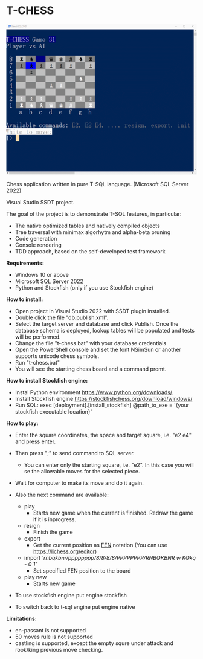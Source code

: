 # T-CHESS
![Screenshot in PowerShell](/screenshot.png)

Chess application written in pure T-SQL language. (Microsoft SQL Server 2022)

Visual Studio SSDT project.


The goal of the project is to demonstrate T-SQL features, in particular:
  - The native optimized tables and natively compiled objects
  - Tree traversal with minimax algorhytm and alpha-beta pruning
  - Code generation
  - Console rendering
  - TDD approach, based on the self-developed test framework

**Requirements:**

 - Windows 10 or above
 - Microsoft SQL Server 2022
 - Python and Stockfish (only if you use Stockfish engine)

**How to install:**

 - Open project in Visual Studio 2022 with SSDT plugin installed.
 - Double click the file "db.publish.xml". 
 - Select the target server and database and click Publish. Once the database schema is deployed, lookup tables will be populated and tests will be performed.
 - Change the file "t-chess.bat" with your database credentials
 - Open the PowerShell console and set the font NSimSun or another supports unicode chess symbols.
 - Run "t-chess.bat"
 - You will see the starting chess board and a command promt. 

**How to install Stockfish engine:**

 - Instal Python environment https://www.python.org/downloads/. 
 - Install Stockfish engine https://stockfishchess.org/download/windows/
 - Run SQL:
	exec [deployment].[install_stockfish] @path_to_exe = '{your stockfish executable location}'

**How to play:**

 - Enter the square coordinates, the space and target square, i.e. "e2 e4" and press enter. 
 - Then press ";" to send command to SQL server.
	 - You can enter only the starting square, i.e. "e2". In this case you will se the allowable moves for the selected piece. 
 - Wait for computer to make its move and do it again.
 - Also the next command are available:
	- play
		- Starts new game when the current is finished. Redraw the game if it is inprogress.
	 - resign
		 - Finish the game
	 - export
		 - Get the current position as [FEN](https://en.wikipedia.org/wiki/Forsyth%E2%80%93Edwards_Notation) notation (You can use https://lichess.org/editor)
	 - import *'rnbqkbnr/pppppppp/8/8/8/8/PPPPPPPP/RNBQKBNR w KQkq - 0 1'*
		 - Set specified FEN position to the board
     - play new
		- Starts new game

 - To use stockfish engine put
	engine stockfish
 - To switch back to t-sql engine put
	engine native


**Limitations:**
 - en-passant is not supported
 - 50 moves rule is not supported
 - castling is supported, except the empty squre under attack and rook/king previous move checking.
